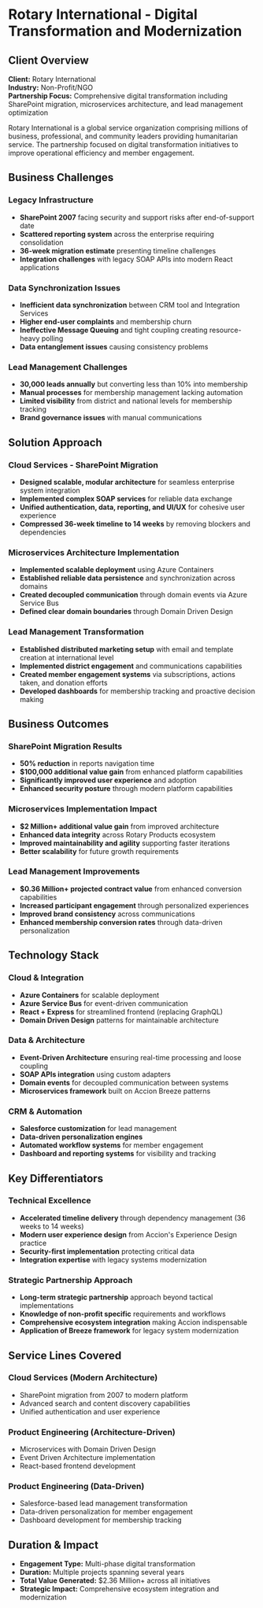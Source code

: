 # Rotary International - Digital Transformation and Modernization

## Client Overview
**Client:** Rotary International  
**Industry:** Non-Profit/NGO  
**Partnership Focus:** Comprehensive digital transformation including SharePoint migration, microservices architecture, and lead management optimization

Rotary International is a global service organization comprising millions of business, professional, and community leaders providing humanitarian service. The partnership focused on digital transformation initiatives to improve operational efficiency and member engagement.

## Business Challenges

### Legacy Infrastructure
- **SharePoint 2007** facing security and support risks after end-of-support date
- **Scattered reporting system** across the enterprise requiring consolidation
- **36-week migration estimate** presenting timeline challenges
- **Integration challenges** with legacy SOAP APIs into modern React applications

### Data Synchronization Issues
- **Inefficient data synchronization** between CRM tool and Integration Services
- **Higher end-user complaints** and membership churn
- **Ineffective Message Queuing** and tight coupling creating resource-heavy polling
- **Data entanglement issues** causing consistency problems

### Lead Management Challenges
- **30,000 leads annually** but converting less than 10% into membership
- **Manual processes** for membership management lacking automation
- **Limited visibility** from district and national levels for membership tracking
- **Brand governance issues** with manual communications

## Solution Approach

### Cloud Services - SharePoint Migration
- **Designed scalable, modular architecture** for seamless enterprise system integration
- **Implemented complex SOAP services** for reliable data exchange
- **Unified authentication, data, reporting, and UI/UX** for cohesive user experience
- **Compressed 36-week timeline to 14 weeks** by removing blockers and dependencies

### Microservices Architecture Implementation
- **Implemented scalable deployment** using Azure Containers
- **Established reliable data persistence** and synchronization across domains
- **Created decoupled communication** through domain events via Azure Service Bus
- **Defined clear domain boundaries** through Domain Driven Design

### Lead Management Transformation
- **Established distributed marketing setup** with email and template creation at international level
- **Implemented district engagement** and communications capabilities
- **Created member engagement systems** via subscriptions, actions taken, and donation efforts
- **Developed dashboards** for membership tracking and proactive decision making

## Business Outcomes

### SharePoint Migration Results
- **50% reduction** in reports navigation time
- **$100,000 additional value gain** from enhanced platform capabilities
- **Significantly improved user experience** and adoption
- **Enhanced security posture** through modern platform capabilities

### Microservices Implementation Impact
- **$2 Million+ additional value gain** from improved architecture
- **Enhanced data integrity** across Rotary Products ecosystem
- **Improved maintainability and agility** supporting faster iterations
- **Better scalability** for future growth requirements

### Lead Management Improvements
- **$0.36 Million+ projected contract value** from enhanced conversion capabilities
- **Increased participant engagement** through personalized experiences
- **Improved brand consistency** across communications
- **Enhanced membership conversion rates** through data-driven personalization

## Technology Stack

### Cloud & Integration
- **Azure Containers** for scalable deployment
- **Azure Service Bus** for event-driven communication
- **React + Express** for streamlined frontend (replacing GraphQL)
- **Domain Driven Design** patterns for maintainable architecture

### Data & Architecture
- **Event-Driven Architecture** ensuring real-time processing and loose coupling
- **SOAP APIs integration** using custom adapters
- **Domain events** for decoupled communication between systems
- **Microservices framework** built on Accion Breeze patterns

### CRM & Automation
- **Salesforce customization** for lead management
- **Data-driven personalization engines**
- **Automated workflow systems** for member engagement
- **Dashboard and reporting systems** for visibility and tracking

## Key Differentiators

### Technical Excellence
- **Accelerated timeline delivery** through dependency management (36 weeks to 14 weeks)
- **Modern user experience design** from Accion's Experience Design practice
- **Security-first implementation** protecting critical data
- **Integration expertise** with legacy systems modernization

### Strategic Partnership Approach
- **Long-term strategic partnership** approach beyond tactical implementations
- **Knowledge of non-profit specific** requirements and workflows
- **Comprehensive ecosystem integration** making Accion indispensable
- **Application of Breeze framework** for legacy system modernization

## Service Lines Covered

### Cloud Services (Modern Architecture)
- SharePoint migration from 2007 to modern platform
- Advanced search and content discovery capabilities
- Unified authentication and user experience

### Product Engineering (Architecture-Driven)
- Microservices with Domain Driven Design
- Event Driven Architecture implementation
- React-based frontend development

### Product Engineering (Data-Driven)
- Salesforce-based lead management transformation
- Data-driven personalization for member engagement
- Dashboard development for membership tracking

## Duration & Impact
- **Engagement Type:** Multi-phase digital transformation
- **Duration:** Multiple projects spanning several years
- **Total Value Generated:** $2.36 Million+ across all initiatives
- **Strategic Impact:** Comprehensive ecosystem integration and modernization